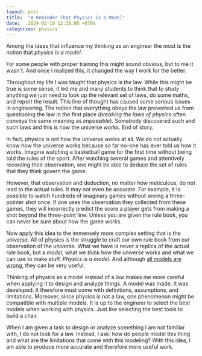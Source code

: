 ```yaml
---
layout: post
title:  "A Reminder That Physics is a Model"
date:   2024-02-19 12:30:00 +0700
categories: physics
---
```


Among the ideas that influence my thinking as an engineer the most is the notion that *physics is a model*.

For some people with proper training this might sound obvious, but to me it wasn't. And once I realized this, it changed the way I work for the better.

Throughout my life I was taught that physics is *the* law. While this might be true is some sense, it led me and many students to think that to study anything we just need to look up the relevant set of laws, do some maths, and report the result. This line of thought has caused some serious issues in engineering. The notion that everything obeys the law prevented us from questioning the law in the first place (*breaking the laws of physics* often conveys the same meaning as *impossible*). Somebody discovered such and such laws and this is how the universe works. End of story.

In fact, physics is not how the universe works at all. We do *not* actually know how the universe works because so far no-one has ever told us how it works. Imagine watching a basketball game for the first time without being told the rules of the sport. After watching several games and attentively recording their observation, one might be able to deduce the set of rules that they think govern the game.

However, that observation and deduction, no matter how meticulous, do not lead to the actual rules. It may not even be accurate. For example, it is possible to watch hundreds of imaginary games without seeing a three-pointer shot once. If one uses the observation they collected from these games, they will incorrectly predict the score a player gets from making a shot beyond the three-point line. Unless you are given the rule book, you can never be sure about how the game works.

Now apply this idea to the immensely more complex setting that is the universe. All of physics is the struggle to craft our own rule book from our observation of the universe. What we have is never a replica of the actual rule book, but a *model*, what we *think* how the universe works and what we can use to make stuff. *Physics is a model*. And although [all models are wrong](https://en.wikipedia.org/wiki/All_models_are_wrong), they can be very useful.

Thinking of physics as a model instead of a law makes me more careful when applying it to design and analyze things. A model was made. It was developed. It therefore must come with definitions, assumptions, and limitations. Moreover, since physics is not a law, one phenomenon might be compatible with multiple models. It is up to the engineer to select the best models when working with physics. Just like selecting the best tools to build a chair.

When I am given a task to design or analyze something I am not familiar with, I do not look for a law. Instead, I ask: how do people model this thing and what are the limitations that come with this modeling? With this idea, I am able to produce more accurate and therefore more useful work.